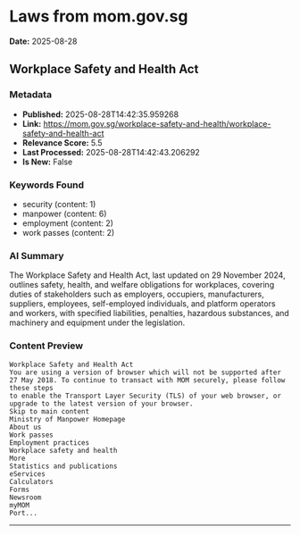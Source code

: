 # Laws from mom.gov.sg
**Date:** 2025-08-28

## Workplace Safety and Health Act

### Metadata
- **Published:** 2025-08-28T14:42:35.959268
- **Link:** https://mom.gov.sg/workplace-safety-and-health/workplace-safety-and-health-act
- **Relevance Score:** 5.5
- **Last Processed:** 2025-08-28T14:42:43.206292
- **Is New:** False

### Keywords Found
- security (content: 1)
- manpower (content: 6)
- employment (content: 2)
- work passes (content: 2)

### AI Summary
The Workplace Safety and Health Act, last updated on 29 November 2024, outlines safety, health, and welfare obligations for workplaces, covering duties of stakeholders such as employers, occupiers, manufacturers, suppliers, employees, self-employed individuals, and platform operators and workers, with specified liabilities, penalties, hazardous substances, and machinery and equipment under the legislation.

### Content Preview
```
Workplace Safety and Health Act
You are using a version of browser which will not be supported after 27 May 2018. To continue to transact with MOM securely, please follow
these steps
to enable the Transport Layer Security (TLS) of your web browser, or upgrade to the latest version of your browser.
Skip to main content
Ministry of Manpower Homepage
About us
Work passes
Employment practices
Workplace safety and health
More
Statistics and publications
eServices
Calculators
Forms
Newsroom
myMOM
Port...
```

---

